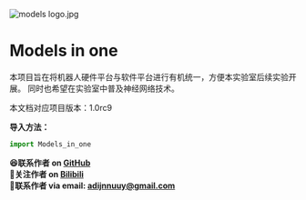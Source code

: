 ![models logo.jpg](https://s2.loli.net/2023/07/25/GVKohREy58dTF3m.jpg)

# Models in one
本项目旨在将机器人硬件平台与软件平台进行有机统一，方便本实验室后续实验开展。  同时也希望在实验室中普及神经网络技术。
<note>
    <p>本文档对应项目版本：1.0rc9</p>
</note>

**导入方法：**
```python
import Models_in_one
```

**😆联系作者 on <a href="https://github.com/Adi-SOUL">GitHub</a>**  
**🎉关注作者 on <a href="https://space.bilibili.com/16067986">Bilibili</a>**  
**💌联系作者 via email:  adijnnuuy@gmail.com**  

